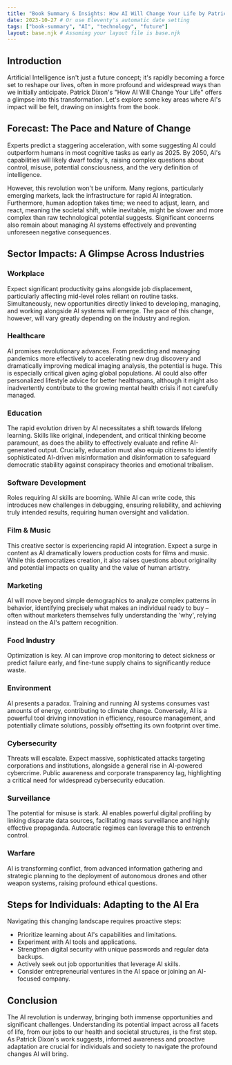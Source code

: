 ```yaml
---
title: "Book Summary & Insights: How AI Will Change Your Life by Patrick Dixon"
date: 2023-10-27 # Or use Eleventy's automatic date setting
tags: ["book-summary", "AI", "technology", "future"]
layout: base.njk # Assuming your layout file is base.njk
---
```


## Introduction

Artificial Intelligence isn't just a future concept; it's rapidly becoming a force set to reshape our lives, often in more profound and widespread ways than we initially anticipate. Patrick Dixon's "How AI Will Change Your Life" offers a glimpse into this transformation. Let's explore some key areas where AI's impact will be felt, drawing on insights from the book.

## Forecast: The Pace and Nature of Change

Experts predict a staggering acceleration, with some suggesting AI could outperform humans in most cognitive tasks as early as 2025. By 2050, AI's capabilities will likely dwarf today's, raising complex questions about control, misuse, potential consciousness, and the very definition of intelligence.

However, this revolution won't be uniform. Many regions, particularly emerging markets, lack the infrastructure for rapid AI integration. Furthermore, human adoption takes time; we need to adjust, learn, and react, meaning the societal shift, while inevitable, might be slower and more complex than raw technological potential suggests. Significant concerns also remain about managing AI systems effectively and preventing unforeseen negative consequences.

## Sector Impacts: A Glimpse Across Industries

### Workplace
Expect significant productivity gains alongside job displacement, particularly affecting mid-level roles reliant on routine tasks. Simultaneously, new opportunities directly linked to developing, managing, and working alongside AI systems will emerge. The pace of this change, however, will vary greatly depending on the industry and region.

### Healthcare
AI promises revolutionary advances. From predicting and managing pandemics more effectively to accelerating new drug discovery and dramatically improving medical imaging analysis, the potential is huge. This is especially critical given aging global populations. AI could also offer personalized lifestyle advice for better healthspans, although it might also inadvertently contribute to the growing mental health crisis if not carefully managed.

### Education
The rapid evolution driven by AI necessitates a shift towards lifelong learning. Skills like original, independent, and critical thinking become paramount, as does the ability to effectively evaluate and refine AI-generated output. Crucially, education must also equip citizens to identify sophisticated AI-driven misinformation and disinformation to safeguard democratic stability against conspiracy theories and emotional tribalism.

### Software Development
Roles requiring AI skills are booming. While AI can write code, this introduces new challenges in debugging, ensuring reliability, and achieving truly intended results, requiring human oversight and validation.

### Film & Music
This creative sector is experiencing rapid AI integration. Expect a surge in content as AI dramatically lowers production costs for films and music. While this democratizes creation, it also raises questions about originality and potential impacts on quality and the value of human artistry.

### Marketing
AI will move beyond simple demographics to analyze complex patterns in behavior, identifying precisely what makes an individual ready to buy – often without marketers themselves fully understanding the 'why', relying instead on the AI's pattern recognition.

### Food Industry
Optimization is key. AI can improve crop monitoring to detect sickness or predict failure early, and fine-tune supply chains to significantly reduce waste.

### Environment
AI presents a paradox. Training and running AI systems consumes vast amounts of energy, contributing to climate change. Conversely, AI is a powerful tool driving innovation in efficiency, resource management, and potentially climate solutions, possibly offsetting its own footprint over time.

### Cybersecurity
Threats will escalate. Expect massive, sophisticated attacks targeting corporations and institutions, alongside a general rise in AI-powered cybercrime. Public awareness and corporate transparency lag, highlighting a critical need for widespread cybersecurity education.

### Surveillance
The potential for misuse is stark. AI enables powerful digital profiling by linking disparate data sources, facilitating mass surveillance and highly effective propaganda. Autocratic regimes can leverage this to entrench control.

### Warfare
AI is transforming conflict, from advanced information gathering and strategic planning to the deployment of autonomous drones and other weapon systems, raising profound ethical questions.

## Steps for Individuals: Adapting to the AI Era

Navigating this changing landscape requires proactive steps:
*   Prioritize learning about AI's capabilities and limitations.
*   Experiment with AI tools and applications.
*   Strengthen digital security with unique passwords and regular data backups.
*   Actively seek out job opportunities that leverage AI skills.
*   Consider entrepreneurial ventures in the AI space or joining an AI-focused company.

## Conclusion

The AI revolution is underway, bringing both immense opportunities and significant challenges. Understanding its potential impact across all facets of life, from our jobs to our health and societal structures, is the first step. As Patrick Dixon's work suggests, informed awareness and proactive adaptation are crucial for individuals and society to navigate the profound changes AI will bring.